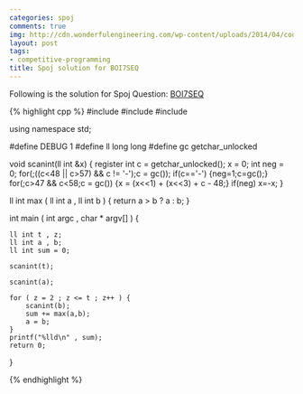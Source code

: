 ```yaml
---
categories: spoj
comments: true
img: http://cdn.wonderfulengineering.com/wp-content/uploads/2014/04/code-wallpaper-6.png
layout: post
tags:
- competitive-programming
title: Spoj solution for BOI7SEQ
---
```


Following is the solution for Spoj Question: [BOI7SEQ](http://www.spoj.com/problems/BOI7SEQ/)

{% highlight cpp %}
#include <iostream>
#include <cstdio>
#include <cstdlib>

using namespace std;

#define DEBUG 1
#define ll long long
#define gc getchar_unlocked

void scanint(ll int &x)
{
    register int c = getchar_unlocked();
    x = 0;
    int neg = 0;
    for(;((c<48 || c>57) && c != '-');c = gc());
    if(c=='-') {neg=1;c=gc();}
    for(;c>47 && c<58;c = gc()) {x = (x<<1) + (x<<3) + c - 48;}
    if(neg) x=-x;
}

ll int max ( ll int a , ll int b ) {
	return a > b ? a : b;
}

int main ( int argc , char * argv[] ) {

	ll int t , z;
	ll int a , b;
	ll int sum = 0;

	scanint(t);

	scanint(a);

	for ( z = 2 ; z <= t ; z++ ) {
		scanint(b);
		sum += max(a,b);
		a = b;
	}
	printf("%lld\n" , sum);
	return 0;
}

{% endhighlight %}